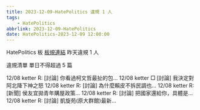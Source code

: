 ```yaml
---
title: 2023-12-09-HatePolitics 違規 1 人
tags:
    - HatePolitics
abbrlink: 2023-12-09-HatePolitics
date: HatePolitics-2023-12-09 12:00:00
---
```

HatePolitics 板 [板規連結](https://www.ptt.cc/bbs/HatePolitics/M.1617115262.A.D60.html)
昨天違規 1 人
<!-- more -->

違規清單
單日不得超過 5 篇

12/08 ketter R: [討論] 你看過柯文哲最扯的包…
12/08 ketter □ [討論] 我決定對阿北降下神之怒
12/08 ketter R: [討論] 為什麼賴皮不拆民調也…
12/08 ketter R: [新聞] 侯友宜拋青年購屋政策…
12/08 ketter R: [討論] 把國家還給你，具體是…
12/08 ketter R: [討論] 凱旋苑(原大群館)最新…